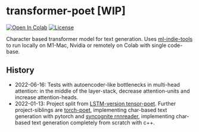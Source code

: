 # transformer-poet [WIP]

<a href="https://colab.research.google.com/github/domschl/transformer-poet/blob/main/transformer_poet.ipynb" target="_parent"><img src="https://colab.research.google.com/assets/colab-badge.svg" alt="Open In Colab"/></a>
[![License](http://img.shields.io/badge/license-MIT-brightgreen.svg?style=flat)](LICENSE)

Character based transformer model for text generation. Uses [ml-indie-tools](https://github.com/domschl/ml-indie-tools) to run locally on M1-Mac, Nvidia or remotely on Colab with single code-base.

## History

* 2022-06-16: Tests with autoencoder-like bottlenecks in multi-head attention: in the middle of the layer-stack, decrease attention-units and increase attention-heads.
* 2022-01-13: Project split from [LSTM-version tensor-poet](https://github.com/domschl/tensor-poet). Further project-siblings are [torch-poet](https://github.com/domschl/torch-poet), implementing char-based text generation with pytorch  and [syncognite rnnreader](https://github.com/domschl/syncognite/tree/master/rnnreader), implementing char-based text generation completely from scratch with c++.
